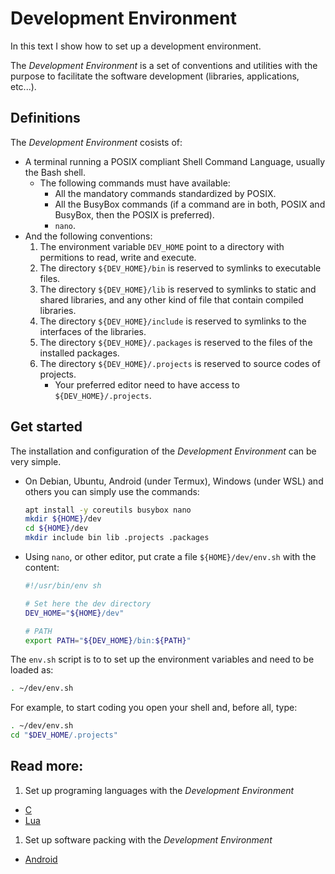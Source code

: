 # Development Environment

In this text I show how to set up a development environment.

The *Development Environment* is a set of conventions and utilities
with the purpose to facilitate the software development (libraries, applications, etc...).

## Definitions

The *Development Environment* cosists of:

* A terminal running a POSIX compliant Shell Command Language, usually the Bash shell.
  * The following commands must have available:
    * All the mandatory commands standardized by POSIX.
    * All the BusyBox commands (if a command are in both, POSIX and BusyBox, then the POSIX is preferred).
    * `nano`.
* And the following conventions:
  1. The environment variable `DEV_HOME` point to a directory with permitions
     to read, write and execute.
  1. The directory `${DEV_HOME}/bin` is reserved to symlinks to executable files.
  1. The directory `${DEV_HOME}/lib` is reserved to symlinks to static and shared libraries,
     and any other kind of file that contain compiled libraries.
  1. The directory `${DEV_HOME}/include` is reserved to symlinks to the interfaces of the libraries.
  1. The directory `${DEV_HOME}/.packages` is reserved to the files of the installed packages.
  1. The directory `${DEV_HOME}/.projects` is reserved to source codes of projects.
     * Your preferred editor need to have access to `${DEV_HOME}/.projects`.

## Get started

The installation and configuration of the *Development Environment* can be very
simple.

* On Debian, Ubuntu, Android (under Termux), Windows (under WSL) and others
  you can simply use the commands:
  ```sh
  apt install -y coreutils busybox nano
  mkdir ${HOME}/dev
  cd ${HOME}/dev
  mkdir include bin lib .projects .packages
  ```
* Using `nano`, or other editor, put crate a file `${HOME}/dev/env.sh`
  with the content:
  ```sh
  #!/usr/bin/env sh
  
  # Set here the dev directory
  DEV_HOME="${HOME}/dev"
  
  # PATH
  export PATH="${DEV_HOME}/bin:${PATH}"
  ```

The `env.sh` script is to to set up the environment variables and need to be
loaded as:

```sh
. ~/dev/env.sh
```

For example, to start coding you open your shell and, before all, type:

```sh
. ~/dev/env.sh
cd "$DEV_HOME/.projects"
```

## Read more:

1. Set up programing languages with the *Development Environment*
  * [C](01-00_C.md)
  * [Lua](01-01_Lua.md)
1. Set up software packing with the *Development Environment*
  * [Android](02-00_Android.md)

